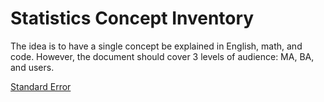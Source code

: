 # Statistics Concept Inventory

The idea is to have a single concept be explained in English, math, and code.
However, the document should cover 3 levels of audience: MA, BA, and users.

[Standard Error](se/README.md)
